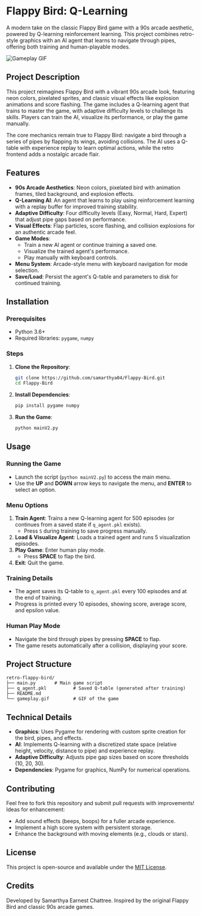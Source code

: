 # Flappy Bird: Q-Learning

A modern take on the classic Flappy Bird game with a 90s arcade aesthetic, powered by Q-learning reinforcement learning. This project combines retro-style graphics with an AI agent that learns to navigate through pipes, offering both training and human-playable modes.

![Gameplay GIF](gameplay.gif)

## Project Description

This project reimagines Flappy Bird with a vibrant 90s arcade look, featuring neon colors, pixelated sprites, and classic visual effects like explosion animations and score flashing. The game includes a Q-learning agent that trains to master the game, with adaptive difficulty levels to challenge its skills. Players can train the AI, visualize its performance, or play the game manually.

The core mechanics remain true to Flappy Bird: navigate a bird through a series of pipes by flapping its wings, avoiding collisions. The AI uses a Q-table with experience replay to learn optimal actions, while the retro frontend adds a nostalgic arcade flair.

## Features

- **90s Arcade Aesthetics**: Neon colors, pixelated bird with animation frames, tiled background, and explosion effects.
- **Q-Learning AI**: An agent that learns to play using reinforcement learning with a replay buffer for improved training stability.
- **Adaptive Difficulty**: Four difficulty levels (Easy, Normal, Hard, Expert) that adjust pipe gaps based on performance.
- **Visual Effects**: Flap particles, score flashing, and collision explosions for an authentic arcade feel.
- **Game Modes**:
  - Train a new AI agent or continue training a saved one.
  - Visualize the trained agent's performance.
  - Play manually with keyboard controls.
- **Menu System**: Arcade-style menu with keyboard navigation for mode selection.
- **Save/Load**: Persist the agent's Q-table and parameters to disk for continued training.

## Installation

### Prerequisites
- Python 3.6+
- Required libraries: `pygame`, `numpy`

### Steps
1. **Clone the Repository**:
   ```bash
   git clone https://github.com/samarthya04/Flappy-Bird.git
   cd Flappy-Bird
   ```

2. **Install Dependencies**:
   ```bash
   pip install pygame numpy
   ```

3. **Run the Game**:
   ```bash
   python mainV2.py
   ```

## Usage

### Running the Game
- Launch the script (`python mainV2.py`) to access the main menu.
- Use the **UP** and **DOWN** arrow keys to navigate the menu, and **ENTER** to select an option.

### Menu Options
1. **Train Agent**: Trains a new Q-learning agent for 500 episodes (or continues from a saved state if `q_agent.pkl` exists).
   - Press `S` during training to save progress manually.
2. **Load & Visualize Agent**: Loads a trained agent and runs 5 visualization episodes.
3. **Play Game**: Enter human play mode.
   - Press **SPACE** to flap the bird.
4. **Exit**: Quit the game.

### Training Details
- The agent saves its Q-table to `q_agent.pkl` every 100 episodes and at the end of training.
- Progress is printed every 10 episodes, showing score, average score, and epsilon value.

### Human Play Mode
- Navigate the bird through pipes by pressing **SPACE** to flap.
- The game resets automatically after a collision, displaying your score.

## Project Structure
```
retro-flappy-bird/
├── main.py       # Main game script
├── q_agent.pkl          # Saved Q-table (generated after training)
├── README.md          
└── gameplay.gif         # GIF of the game
```

## Technical Details
- **Graphics**: Uses Pygame for rendering with custom sprite creation for the bird, pipes, and effects.
- **AI**: Implements Q-learning with a discretized state space (relative height, velocity, distance to pipe) and experience replay.
- **Adaptive Difficulty**: Adjusts pipe gap sizes based on score thresholds (10, 20, 30).
- **Dependencies**: Pygame for graphics, NumPy for numerical operations.

## Contributing
Feel free to fork this repository and submit pull requests with improvements! Ideas for enhancement:
- Add sound effects (beeps, boops) for a fuller arcade experience.
- Implement a high score system with persistent storage.
- Enhance the background with moving elements (e.g., clouds or stars).

## License
This project is open-source and available under the [MIT License](LICENSE).

## Credits
Developed by Samarthya Earnest Chattree. Inspired by the original Flappy Bird and classic 90s arcade games.

